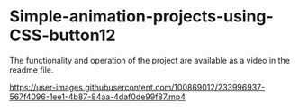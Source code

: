 # Simple-animation-projects-using-CSS-button12
The functionality and operation of the project are available as a video in the readme file.


https://user-images.githubusercontent.com/100869012/233996937-567f4096-1ee1-4b87-84aa-4daf0de99f87.mp4

